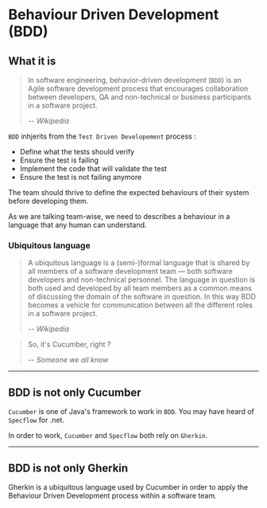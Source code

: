# Behaviour Driven Development (BDD)

## What it is

>In software engineering, behavior-driven development (`BDD`) is an Agile software development process that encourages collaboration between developers, QA and non-technical or business participants in a software project.
>
>-- _Wikipedia_

`BDD` inhjerits from the `Test Driven Developement` process :

* Define what the tests should verify
* Ensure the test is failing
* Implement the code that will validate the test
* Ensure the test is not failing anymore

The team should thrive to define the expected behaviours of their system before developing them.

As we are talking team-wise, we need to describes a behaviour in a language that any human can understand.

### Ubiquitous language

>A ubiquitous language is a (semi-)formal language that is shared by all members of a software development team — both software developers and non-technical personnel. The language in question is both used and developed by all team members as a common means of discussing the domain of the software in question. In this way BDD becomes a vehicle for communication between all the different roles in a software project.
>
>-- _Wikipedia_

> So, it's Cucumber, right ?
>
>-- _Someone we all know_ 
---

## BDD is not only Cucumber

`Cucumber` is one of Java's framework to work in `BDD`.
You may have heard of `Specflow` for .net.

In order to work, `Cucumber` and `Specflow` both rely on `Gherkin`.

---

## BDD is not only Gherkin



Gherkin is a ubiquitous language used by Cucumber in order to apply the Behaviour Driven Development process within a software team.

